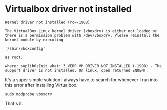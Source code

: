 # Virtualbox driver not installed

```
Kernel driver not installed (rc=-1908)

The VirtualBox Linux kernel driver (vboxdrv) is either not loaded or there is a permission problem with /dev/vboxdrv. Please reinstall the kernel module by executing

'/sbin/vboxconfig'

as root.

where: suplibOsInit what: 3 VERR_VM_DRIVER_NOT_INSTALLED (-1908) - The support driver is not installed. On linux, open returned ENOENT. 
```

It's a super simple solution I always have to search for whenever I run into this error after installing Virtualbox.

```
sudo modprobe vboxdrv
```

That's it.